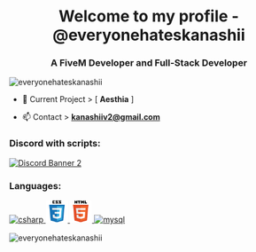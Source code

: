 <h1 align="center">Welcome to my profile - @everyonehateskanashii</h1>
<h3 align="center">A FiveM Developer and Full-Stack Developer</h3>

<p align="left"> <img src="https://komarev.com/ghpvc/?username=everyonehateskanashii&label=Profile%20views&color=0e75b6&style=flat" alt="everyonehateskanashii" /> </p>

- 🔭 Current Project > [ **Aesthia** ]

- 📫 Contact > **kanashiiv2@gmail.com**

<h3 align="left">Discord with scripts:</h3>
<p align="left">
<a href="https://discord.gg/Z3BdBZMQCX"><img src="https://discordapp.com/api/guilds/943933578285314128/widget.png?style=banner2" alt="Discord Banner 2"/></a>
</p>

<h3 align="left">Languages:</h3>
<p align="left"> <a href="https://www.w3schools.com/cs/" target="_blank" rel="noreferrer"> <img src="https://upload.wikimedia.org/wikipedia/commons/c/cf/Lua-Logo.svg" alt="csharp" width="40" height="40"/> </a> <a href="https://www.w3schools.com/css/" target="_blank" rel="noreferrer"> <img src="https://raw.githubusercontent.com/devicons/devicon/master/icons/css3/css3-original-wordmark.svg" alt="css3" width="40" height="40"/> </a> <a href="https://www.w3.org/html/" target="_blank" rel="noreferrer"> <img src="https://raw.githubusercontent.com/devicons/devicon/master/icons/html5/html5-original-wordmark.svg" alt="html5" width="40" height="40"/> </a> <a href="https://www.mysql.com/" target="_blank" rel="noreferrer"> <img src="https://upload.wikimedia.org/wikipedia/commons/b/ba/Javascript_badge.svg" alt="mysql" width="40" height="40"/> </a> </p>

<p><img align="center" src="https://github-readme-stats.vercel.app/api/top-langs?username=everyonehateskanashii&show_icons=true&locale=en&layout=compact" alt="everyonehateskanashii" /></p>
